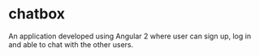 # chatbox
An application developed using Angular 2 where user can sign up, log in and able to chat with the other users.
